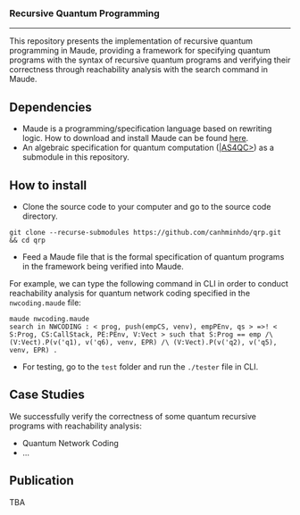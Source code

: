 ### Recursive Quantum Programming
---
This repository presents the implementation of recursive quantum programming in Maude, providing a framework for specifying quantum programs with the syntax of recursive quantum programs and verifying their correctness through reachability analysis with the search command in Maude.

## Dependencies
- Maude is a programming/specification language based on rewriting logic. How to download and install Maude can be found [here](http://maude.cs.illinois.edu/w/index.php/The_Maude_System).
- An algebraic specification for quantum computation ([|AS4QC>](https://github.com/canhminhdo/ket-as4qc)) as a submodule in this repository.

## How to install
- Clone the source code to your computer and go to the source code directory.
```console
git clone --recurse-submodules https://github.com/canhminhdo/qrp.git && cd qrp
```

- Feed a Maude file that is the formal specification of quantum programs in the framework being verified into Maude.

For example, we can type the following command in CLI in order to conduct reachability analysis for quantum network coding specified in the `nwcoding.maude` file:

```console
maude nwcoding.maude
search in NWCODING : < prog, push(empCS, venv), empPEnv, qs > =>! < S:Prog, CS:CallStack, PE:PEnv, V:Vect > such that S:Prog == emp /\ (V:Vect).P(v('q1), v('q6), venv, EPR) /\ (V:Vect).P(v('q2), v('q5), venv, EPR) .
```

- For testing, go to the `test` folder and run the `./tester` file in CLI.

## Case Studies
We successfully verify the correctness of some quantum recursive programs with reachability analysis:
- Quantum Network Coding
- ...

## Publication
TBA
